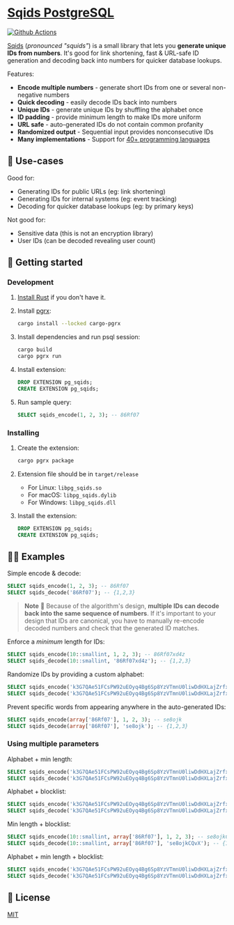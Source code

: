 # [Sqids PostgreSQL](https://sqids.org/postgresql)

[![Github Actions](https://img.shields.io/github/actions/workflow/status/sqids/sqids-postgresql/tests.yml)](https://github.com/sqids/sqids-postgresql/actions)

[Sqids](https://sqids.org/postgresql) (*pronounced "squids"*) is a small library that lets you **generate unique IDs from numbers**. It's good for link shortening, fast & URL-safe ID generation and decoding back into numbers for quicker database lookups.

Features:

- **Encode multiple numbers** - generate short IDs from one or several non-negative numbers
- **Quick decoding** - easily decode IDs back into numbers
- **Unique IDs** - generate unique IDs by shuffling the alphabet once
- **ID padding** - provide minimum length to make IDs more uniform
- **URL safe** - auto-generated IDs do not contain common profanity
- **Randomized output** - Sequential input provides nonconsecutive IDs
- **Many implementations** - Support for [40+ programming languages](https://sqids.org/)

## 🧰 Use-cases

Good for:

- Generating IDs for public URLs (eg: link shortening)
- Generating IDs for internal systems (eg: event tracking)
- Decoding for quicker database lookups (eg: by primary keys)

Not good for:

- Sensitive data (this is not an encryption library)
- User IDs (can be decoded revealing user count)

## 🚀 Getting started

### Development

1. [Install Rust](https://www.rust-lang.org/) if you don't have it.

1. Install [pgrx](https://github.com/pgcentralfoundation/pgrx?tab=readme-ov-file#getting-started):

    ```bash
    cargo install --locked cargo-pgrx
    ```

1. Install dependencies and run psql session:

    ```bash
    cargo build
    cargo pgrx run
    ```

1. Install extension:

    ```sql
    DROP EXTENSION pg_sqids;
    CREATE EXTENSION pg_sqids;
    ```

1. Run sample query:

    ```sql
    SELECT sqids_encode(1, 2, 3); -- 86Rf07
    ```

### Installing

1. Create the extension:

    ```bash
    cargo pgrx package
    ```

1. Extension file should be in `target/release`

    - For Linux: `libpg_sqids.so`
    - For macOS: `libpg_sqids.dylib`
    - For Windows: `libpg_sqids.dll`

1. Install the extension:

    ```sql
    DROP EXTENSION pg_sqids;
    CREATE EXTENSION pg_sqids;
    ```

## 👩‍💻 Examples

Simple encode & decode:

```sql
SELECT sqids_encode(1, 2, 3); -- 86Rf07
SELECT sqids_decode('86Rf07'); -- {1,2,3}
```

> **Note**
> 🚧 Because of the algorithm's design, **multiple IDs can decode back into the same sequence of numbers**. If it's important to your design that IDs are canonical, you have to manually re-encode decoded numbers and check that the generated ID matches.

Enforce a *minimum* length for IDs:

```sql
SELECT sqids_encode(10::smallint, 1, 2, 3); -- 86Rf07xd4z
SELECT sqids_decode(10::smallint, '86Rf07xd4z'); -- {1,2,3}
```

Randomize IDs by providing a custom alphabet:

```sql
SELECT sqids_encode('k3G7QAe51FCsPW92uEOyq4Bg6Sp8YzVTmnU0liwDdHXLajZrfxNhobJIRcMvKt', 1, 2, 3); -- XRKUdQ
SELECT sqids_decode('k3G7QAe51FCsPW92uEOyq4Bg6Sp8YzVTmnU0liwDdHXLajZrfxNhobJIRcMvKt', 'XRKUdQ'); -- {1,2,3}
```

Prevent specific words from appearing anywhere in the auto-generated IDs:

```sql
SELECT sqids_encode(array['86Rf07'], 1, 2, 3); -- se8ojk
SELECT sqids_decode(array['86Rf07'], 'se8ojk'); -- {1,2,3}
```

### Using multiple parameters

Alphabet + min length:

```sql
SELECT sqids_encode('k3G7QAe51FCsPW92uEOyq4Bg6Sp8YzVTmnU0liwDdHXLajZrfxNhobJIRcMvKt', 10::smallint, 1, 2, 3); -- XRKUdQVBzg
SELECT sqids_decode('k3G7QAe51FCsPW92uEOyq4Bg6Sp8YzVTmnU0liwDdHXLajZrfxNhobJIRcMvKt', 10::smallint, 'XRKUdQVBzg'); -- {1,2,3}
```

Alphabet + blocklist:

```sql
SELECT sqids_encode('k3G7QAe51FCsPW92uEOyq4Bg6Sp8YzVTmnU0liwDdHXLajZrfxNhobJIRcMvKt', array['XRKUdQ'], 1, 2, 3); -- WyXQfF
SELECT sqids_decode('k3G7QAe51FCsPW92uEOyq4Bg6Sp8YzVTmnU0liwDdHXLajZrfxNhobJIRcMvKt', array['XRKUdQ'], 'WyXQfF'); -- {1,2,3}
```

Min length + blocklist:

```sql
SELECT sqids_encode(10::smallint, array['86Rf07'], 1, 2, 3); -- se8ojkCQvX
SELECT sqids_decode(10::smallint, array['86Rf07'], 'se8ojkCQvX'); -- {1,2,3}
```

Alphabet + min length + blocklist:

```sql
SELECT sqids_encode('k3G7QAe51FCsPW92uEOyq4Bg6Sp8YzVTmnU0liwDdHXLajZrfxNhobJIRcMvKt', 10::smallint, array['XRKUdQVBzg'], 1, 2, 3); -- WyXQfFQ21T
SELECT sqids_decode('k3G7QAe51FCsPW92uEOyq4Bg6Sp8YzVTmnU0liwDdHXLajZrfxNhobJIRcMvKt', 10::smallint, array['XRKUdQVBzg'], 'WyXQfFQ21T'); -- {1,2,3}
```

## 📝 License

[MIT](LICENSE)
